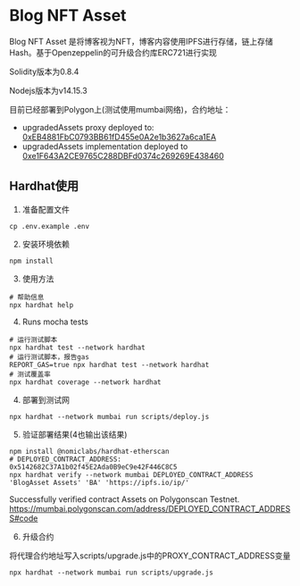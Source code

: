 # Blog NFT Asset

Blog NFT Asset 是将博客视为NFT，博客内容使用IPFS进行存储，链上存储Hash。基于Openzeppelin的可升级合约库ERC721进行实现

Solidity版本为0.8.4

Nodejs版本为v14.15.3

目前已经部署到Polygon上(测试使用mumbai网络)，合约地址：
- upgradedAssets proxy deployed to: [0xEB4881FbC0793BB61fD455e0A2e1b3627a6ca1EA](https://polygonscan.com/address/0xEB4881FbC0793BB61fD455e0A2e1b3627a6ca1EA)
- upgradedAssets implementation deployed to [0xe1F643A2CE9765C288DBFd0374c269269E438460](https://polygonscan.com/address/0xe1F643A2CE9765C288DBFd0374c269269E438460)

## Hardhat使用
1. 准备配置文件
```shell
cp .env.example .env
```
2. 安装环境依赖
```shell
npm install
```
3. 使用方法
```shell
# 帮助信息
npx hardhat help
```
4. Runs mocha tests
```shell
# 运行测试脚本
npx hardhat test --network hardhat
# 运行测试脚本，报告gas
REPORT_GAS=true npx hardhat test --network hardhat
# 测试覆盖率
npx hardhat coverage --network hardhat
```
4. 部署到测试网
```shell
npx hardhat --network mumbai run scripts/deploy.js
```
5. 验证部署结果(4也输出该结果)
```shell
npm install @nomiclabs/hardhat-etherscan
# DEPLOYED_CONTRACT_ADDRESS: 0x5142682C37A1b02f45E2Ada0B9eC9e42F446C8C5
npx hardhat verify --network mumbai DEPLOYED_CONTRACT_ADDRESS 'BlogAsset Assets' 'BA' 'https://ipfs.io/ip/'
```
Successfully verified contract Assets on Polygonscan Testnet.
https://mumbai.polygonscan.com/address/DEPLOYED_CONTRACT_ADDRESS#code

6. 升级合约

将代理合约地址写入scripts/upgrade.js中的PROXY_CONTRACT_ADDRESS变量
```shell
npx hardhat --network mumbai run scripts/upgrade.js
```
